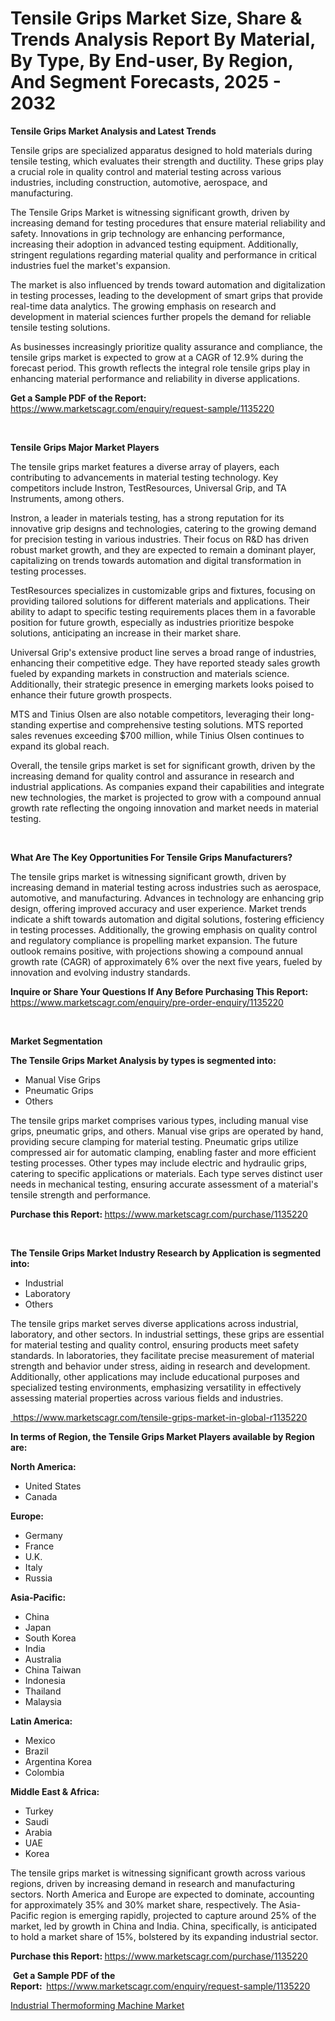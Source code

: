 <p><h1>Tensile Grips Market Size, Share & Trends Analysis Report By Material, By Type, By End-user, By Region, And Segment Forecasts, 2025 - 2032</h1></p><p><strong>Tensile Grips Market Analysis and Latest Trends</strong></p>
<p><p>Tensile grips are specialized apparatus designed to hold materials during tensile testing, which evaluates their strength and ductility. These grips play a crucial role in quality control and material testing across various industries, including construction, automotive, aerospace, and manufacturing.</p><p>The Tensile Grips Market is witnessing significant growth, driven by increasing demand for testing procedures that ensure material reliability and safety. Innovations in grip technology are enhancing performance, increasing their adoption in advanced testing equipment. Additionally, stringent regulations regarding material quality and performance in critical industries fuel the market's expansion.</p><p>The market is also influenced by trends toward automation and digitalization in testing processes, leading to the development of smart grips that provide real-time data analytics. The growing emphasis on research and development in material sciences further propels the demand for reliable tensile testing solutions.</p><p>As businesses increasingly prioritize quality assurance and compliance, the tensile grips market is expected to grow at a CAGR of 12.9% during the forecast period. This growth reflects the integral role tensile grips play in enhancing material performance and reliability in diverse applications.</p></p>
<p><strong>Get a Sample PDF of the Report:&nbsp;</strong> <a href="https://www.marketscagr.com/enquiry/request-sample/1135220?utm_campaign=1920&utm_medium=2&utm_source=Github&utm_content=ia&utm_term=18022025&utm_id=tensile-grips">https://www.marketscagr.com/enquiry/request-sample/1135220</a></p>
<p>&nbsp;</p>
<p><strong>Tensile Grips Major Market Players</strong></p>
<p><p>The tensile grips market features a diverse array of players, each contributing to advancements in material testing technology. Key competitors include Instron, TestResources, Universal Grip, and TA Instruments, among others. </p><p>Instron, a leader in materials testing, has a strong reputation for its innovative grip designs and technologies, catering to the growing demand for precision testing in various industries. Their focus on R&D has driven robust market growth, and they are expected to remain a dominant player, capitalizing on trends towards automation and digital transformation in testing processes.</p><p>TestResources specializes in customizable grips and fixtures, focusing on providing tailored solutions for different materials and applications. Their ability to adapt to specific testing requirements places them in a favorable position for future growth, especially as industries prioritize bespoke solutions, anticipating an increase in their market share.</p><p>Universal Grip's extensive product line serves a broad range of industries, enhancing their competitive edge. They have reported steady sales growth fueled by expanding markets in construction and materials science. Additionally, their strategic presence in emerging markets looks poised to enhance their future growth prospects.</p><p>MTS and Tinius Olsen are also notable competitors, leveraging their long-standing expertise and comprehensive testing solutions. MTS reported sales revenues exceeding $700 million, while Tinius Olsen continues to expand its global reach.</p><p>Overall, the tensile grips market is set for significant growth, driven by the increasing demand for quality control and assurance in research and industrial applications. As companies expand their capabilities and integrate new technologies, the market is projected to grow with a compound annual growth rate reflecting the ongoing innovation and market needs in material testing.</p></p>
<p>&nbsp;</p>
<p><strong>What Are The Key Opportunities For Tensile Grips Manufacturers?</strong></p>
<p><p>The tensile grips market is witnessing significant growth, driven by increasing demand in material testing across industries such as aerospace, automotive, and manufacturing. Advances in technology are enhancing grip design, offering improved accuracy and user experience. Market trends indicate a shift towards automation and digital solutions, fostering efficiency in testing processes. Additionally, the growing emphasis on quality control and regulatory compliance is propelling market expansion. The future outlook remains positive, with projections showing a compound annual growth rate (CAGR) of approximately 6% over the next five years, fueled by innovation and evolving industry standards.</p></p>
<p><strong>Inquire or Share Your Questions If Any Before Purchasing This Report:</strong> <a href="https://www.marketscagr.com/enquiry/pre-order-enquiry/1135220?utm_campaign=1920&utm_medium=2&utm_source=Github&utm_content=ia&utm_term=18022025&utm_id=tensile-grips">https://www.marketscagr.com/enquiry/pre-order-enquiry/1135220</a></p>
<p>&nbsp;</p>
<p><strong>Market Segmentation</strong></p>
<p><strong>The Tensile Grips Market Analysis by types is segmented into:</strong></p>
<p><ul><li>Manual Vise Grips</li><li>Pneumatic Grips</li><li>Others</li></ul></p>
<p><p>The tensile grips market comprises various types, including manual vise grips, pneumatic grips, and others. Manual vise grips are operated by hand, providing secure clamping for material testing. Pneumatic grips utilize compressed air for automatic clamping, enabling faster and more efficient testing processes. Other types may include electric and hydraulic grips, catering to specific applications or materials. Each type serves distinct user needs in mechanical testing, ensuring accurate assessment of a material's tensile strength and performance.</p></p>
<p><strong>Purchase this Report:&nbsp;</strong><a href="https://www.marketscagr.com/purchase/1135220?utm_campaign=1920&utm_medium=2&utm_source=Github&utm_content=ia&utm_term=18022025&utm_id=tensile-grips">https://www.marketscagr.com/purchase/1135220</a></p>
<p>&nbsp;</p>
<p><strong>The Tensile Grips Market Industry Research by Application is segmented into:</strong></p>
<p><ul><li>Industrial</li><li>Laboratory</li><li>Others</li></ul></p>
<p><p>The tensile grips market serves diverse applications across industrial, laboratory, and other sectors. In industrial settings, these grips are essential for material testing and quality control, ensuring products meet safety standards. In laboratories, they facilitate precise measurement of material strength and behavior under stress, aiding in research and development. Additionally, other applications may include educational purposes and specialized testing environments, emphasizing versatility in effectively assessing material properties across various fields and industries.</p></p>
<p><a href="https://www.marketscagr.com/tensile-grips-market-in-global-r1135220?utm_campaign=1920&utm_medium=2&utm_source=Github&utm_content=ia&utm_term=18022025&utm_id=tensile-grips">&nbsp;https://www.marketscagr.com/tensile-grips-market-in-global-r1135220</a></p>
<p><strong>In terms of Region, the Tensile Grips Market Players available by Region are:</strong></p>
<p>
    <p> <strong> North America: </strong>
        <ul>
            <li>United States</li>
            <li>Canada</li>
        </ul>
        </p> 
    <p> <strong> Europe: </strong>
        <ul>
            <li>Germany</li>
            <li>France</li>
            <li>U.K.</li>
            <li>Italy</li>
            <li>Russia</li>
        </ul>
        </p> 
    <p> <strong> Asia-Pacific: </strong>
        <ul>
            <li>China</li>
            <li>Japan</li>
            <li>South Korea</li>
            <li>India</li>
            <li>Australia</li>
            <li>China Taiwan</li>
            <li>Indonesia</li>
            <li>Thailand</li>
            <li>Malaysia</li>
        </ul>
        </p> 
    <p> <strong> Latin America: </strong>
        <ul>
            <li>Mexico</li>
            <li>Brazil</li>
            <li>Argentina Korea</li>
            <li>Colombia</li>
        </ul>
        </p> 
    <p> <strong> Middle East & Africa: </strong>
        <ul>
            <li>Turkey</li>
            <li>Saudi</li>
            <li>Arabia</li>
            <li>UAE</li>
            <li>Korea</li>
        </ul>
    </p>
    </p>
<p><p>The tensile grips market is witnessing significant growth across various regions, driven by increasing demand in research and manufacturing sectors. North America and Europe are expected to dominate, accounting for approximately 35% and 30% market share, respectively. The Asia-Pacific region is emerging rapidly, projected to capture around 25% of the market, led by growth in China and India. China, specifically, is anticipated to hold a market share of 15%, bolstered by its expanding industrial sector.</p></p>
<p><strong>Purchase this Report: </strong><a href="https://www.marketscagr.com/purchase/1135220?utm_campaign=1920&utm_medium=2&utm_source=Github&utm_content=ia&utm_term=18022025&utm_id=tensile-grips">https://www.marketscagr.com/purchase/1135220</a></p>
<p>&nbsp;<strong>Get a Sample PDF of the Report:&nbsp;&nbsp;</strong><a href="https://www.marketscagr.com/enquiry/request-sample/1135220?utm_campaign=1920&utm_medium=2&utm_source=Github&utm_content=ia&utm_term=18022025&utm_id=tensile-grips">https://www.marketscagr.com/enquiry/request-sample/1135220</a></p>
<p><strong></strong></p>
<p><p><a href="https://github.com/JakirUddin511/Market-Research-Report-List-1/blob/main/industrial-thermoforming-machine-market.md?utm_campaign=1920&utm_medium=2&utm_source=Github&utm_content=ia&utm_term=18022025&utm_id=tensile-grips">Industrial Thermoforming Machine Market</a></p></p>